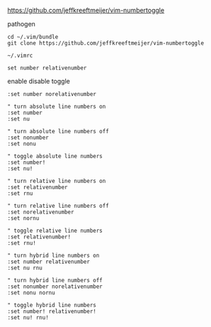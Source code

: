 https://github.com/jeffkreeftmeijer/vim-numbertoggle

pathogen
```
cd ~/.vim/bundle
git clone https://github.com/jeffkreeftmeijer/vim-numbertoggle
```


`~/.vimrc`
```vim
set number relativenumber
```


enable disable toggle
```
:set number norelativenumber
```

```
" turn absolute line numbers on
:set number
:set nu

" turn absolute line numbers off
:set nonumber
:set nonu

" toggle absolute line numbers
:set number!
:set nu!
```
```
" turn relative line numbers on
:set relativenumber
:set rnu

" turn relative line numbers off
:set norelativenumber
:set nornu

" toggle relative line numbers
:set relativenumber!
:set rnu!
```

```
" turn hybrid line numbers on
:set number relativenumber
:set nu rnu

" turn hybrid line numbers off
:set nonumber norelativenumber
:set nonu nornu

" toggle hybrid line numbers
:set number! relativenumber!
:set nu! rnu!
```
